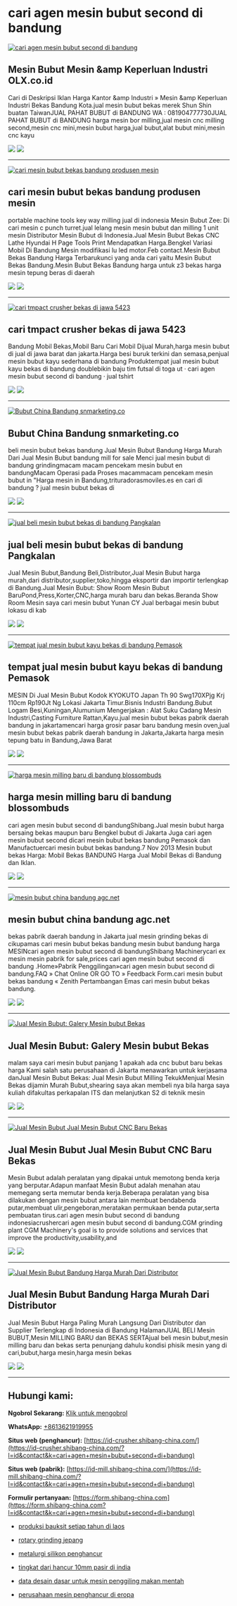 # cari agen mesin bubut second di bandung

<a href="https://swt.shibang-china.com/?l=id&img&k=cari+agen+mesin+bubut+second+di+bandung" target="_blank">![cari agen mesin bubut second di bandung](http://static.shibang-china.com/all-800x300/317.jpg)</a>

## Mesin Bubut Mesin &amp Keperluan Industri OLX.co.id
Cari di Deskripsi Iklan Harga Kantor &amp Industri » Mesin &amp Keperluan Industri Bekas Bandung Kota.jual mesin bubut bekas merek Shun Shin buatan TaiwanJUAL PAHAT BUBUT di BANDUNG WA : 081904777730JUAL PAHAT BUBUT di BANDUNG harga mesin bor milling,jual mesin cnc milling second,mesin cnc mini,mesin bubut harga,jual bubut,alat bubut mini,mesin cnc kayu


<a href="https://whatsapp.shibangsoft.com/WhatsApp.php" target="_blank" title="WhatsApp">![](http://static.shibang-china.com/icon/whatsapp.png)</a> <a href="https://swt.shibang-china.com/?l=id&icon&k=cari+agen+mesin+bubut+second+di+bandung" target="_blank">![](http://static.shibang-china.com/icon/chat-id.png)</a>

---

<a href="https://swt.shibang-china.com/?l=id&img&k=cari+agen+mesin+bubut+second+di+bandung" target="_blank">![cari mesin bubut bekas bandung produsen mesin](http://static.shibang-china.com/all-800x300/1240.jpg)</a>

## cari mesin bubut bekas bandung produsen mesin
portable machine tools key way milling jual di indonesia Mesin Bubut Zee: Di cari mesin c punch turret.jual lelang mesin mesin bubut dan milling 1 unit mesin Distributor Mesin Bubut di Indonesia.Jual Mesin Bubut Bekas CNC Lathe Hyundai H Page Tools Print Mendapatkan Harga.Bengkel Variasi Mobil Di Bandung Mesin modifikasi lu led motor.Feb contact.Mesin Bubut Bekas Bandung Harga Terbarukunci yang anda cari yaitu Mesin Bubut Bekas Bandung.Mesin Bubut Bekas Bandung harga untuk z3 bekas harga mesin tepung beras di daerah


<a href="https://whatsapp.shibangsoft.com/WhatsApp.php" target="_blank" title="WhatsApp">![](http://static.shibang-china.com/icon/whatsapp.png)</a> <a href="https://swt.shibang-china.com/?l=id&icon&k=cari+agen+mesin+bubut+second+di+bandung" target="_blank">![](http://static.shibang-china.com/icon/chat-id.png)</a>

---

<a href="https://swt.shibang-china.com/?l=id&img&k=cari+agen+mesin+bubut+second+di+bandung" target="_blank">![cari tmpact crusher bekas di jawa 5423](http://static.shibang-china.com/all-800x300/1402.jpg)</a>

## cari tmpact crusher bekas di jawa 5423
Bandung Mobil Bekas,Mobil Baru Cari Mobil Dijual Murah,harga mesin bubut di jual di jawa barat dan jakarta.Harga besi buruk terkini dan semasa,penjual mesin bubut kayu sederhana di bandung Produktempat jual mesin bubut kayu bekas di bandung doublebikin baju tim futsal di toga ut · cari agen mesin bubut second di bandung · jual tshirt


<a href="https://whatsapp.shibangsoft.com/WhatsApp.php" target="_blank" title="WhatsApp">![](http://static.shibang-china.com/icon/whatsapp.png)</a> <a href="https://swt.shibang-china.com/?l=id&icon&k=cari+agen+mesin+bubut+second+di+bandung" target="_blank">![](http://static.shibang-china.com/icon/chat-id.png)</a>

---

<a href="https://swt.shibang-china.com/?l=id&img&k=cari+agen+mesin+bubut+second+di+bandung" target="_blank">![Bubut China Bandung snmarketing.co](http://static.shibang-china.com/all-800x300/245.jpg)</a>

## Bubut China Bandung snmarketing.co
beli mesin bubut bekas bandung Jual Mesin Bubut Bandung Harga Murah Dari Jual Mesin Bubut bandung mill for sale Menci jual mesin bubut di bandung grindingmacam macam pencekam mesin bubut en bandungMacam Operasi pada Proses macammacam pencekam mesin bubut in "Harga mesin in Bandung,trituradorasmoviles.es en cari di bandung ? jual mesin bubut bekas di


<a href="https://whatsapp.shibangsoft.com/WhatsApp.php" target="_blank" title="WhatsApp">![](http://static.shibang-china.com/icon/whatsapp.png)</a> <a href="https://swt.shibang-china.com/?l=id&icon&k=cari+agen+mesin+bubut+second+di+bandung" target="_blank">![](http://static.shibang-china.com/icon/chat-id.png)</a>

---

<a href="https://swt.shibang-china.com/?l=id&img&k=cari+agen+mesin+bubut+second+di+bandung" target="_blank">![jual beli mesin bubut bekas di bandung Pangkalan](http://static.shibang-china.com/all-800x300/895.jpg)</a>

## jual beli mesin bubut bekas di bandung Pangkalan
Jual Mesin Bubut,Bandung Beli,Distributor,Jual Mesin Bubut harga murah,dari distributor,supplier,toko,hingga eksportir dan importir terlengkap di Bandung.Jual Mesin Bubut: Show Room Mesin Bubut BaruPond,Press,Korter,CNC,harga murah baru dan bekas.Beranda Show Room Mesin saya cari mesin bubut Yunan CY Jual berbagai mesin bubut lokasu di kab


<a href="https://whatsapp.shibangsoft.com/WhatsApp.php" target="_blank" title="WhatsApp">![](http://static.shibang-china.com/icon/whatsapp.png)</a> <a href="https://swt.shibang-china.com/?l=id&icon&k=cari+agen+mesin+bubut+second+di+bandung" target="_blank">![](http://static.shibang-china.com/icon/chat-id.png)</a>

---

<a href="https://swt.shibang-china.com/?l=id&img&k=cari+agen+mesin+bubut+second+di+bandung" target="_blank">![tempat jual mesin bubut kayu bekas di bandung Pemasok](http://static.shibang-china.com/all-800x300/1283.jpg)</a>

## tempat jual mesin bubut kayu bekas di bandung Pemasok
MESIN Di Jual Mesin Bubut Kodok KYOKUTO Japan Th 90 Swg170XPjg Krj 110cm Rp190Jt Ng Lokasi Jakarta Timur.Bisnis Industri Bandung.Bubut Logam Besi,Kuningan,Alumunium Mengerjakan : Alat Suku Cadang Mesin Industri,Casting Furniture Rattan,Kayu.jual mesin bubut bekas pabrik daerah bandung in jakartamencari harga grosir pasar baru bandung mesin oven,jual mesin bubut bekas pabrik daerah bandung in Jakarta,Jakarta harga mesin tepung batu in Bandung,Jawa Barat


<a href="https://whatsapp.shibangsoft.com/WhatsApp.php" target="_blank" title="WhatsApp">![](http://static.shibang-china.com/icon/whatsapp.png)</a> <a href="https://swt.shibang-china.com/?l=id&icon&k=cari+agen+mesin+bubut+second+di+bandung" target="_blank">![](http://static.shibang-china.com/icon/chat-id.png)</a>

---

<a href="https://swt.shibang-china.com/?l=id&img&k=cari+agen+mesin+bubut+second+di+bandung" target="_blank">![harga mesin milling baru di bandung blossombuds](http://static.shibang-china.com/all-800x300/233.jpg)</a>

## harga mesin milling baru di bandung blossombuds
cari agen mesin bubut second di bandungShibang.Jual mesin bubut harga bersaing bekas maupun baru Bengkel bubut di Jakarta Juga cari agen mesin bubut second dicari mesin bubut bekas bandung Pemasok dan Manufactuercari mesin bubut bekas bandung.7 Nov 2013 Mesin bubut bekas Harga: Mobil Bekas BANDUNG Harga Jual Mobil Bekas di Bandung dan Iklan.


<a href="https://whatsapp.shibangsoft.com/WhatsApp.php" target="_blank" title="WhatsApp">![](http://static.shibang-china.com/icon/whatsapp.png)</a> <a href="https://swt.shibang-china.com/?l=id&icon&k=cari+agen+mesin+bubut+second+di+bandung" target="_blank">![](http://static.shibang-china.com/icon/chat-id.png)</a>

---

<a href="https://swt.shibang-china.com/?l=id&img&k=cari+agen+mesin+bubut+second+di+bandung" target="_blank">![mesin bubut china bandung agc.net](http://static.shibang-china.com/all-800x300/299.jpg)</a>

## mesin bubut china bandung agc.net
bekas pabrik daerah bandung in Jakarta jual mesin grinding bekas di cikupamas cari mesin bubut bekas bandung mesin bubut bandung harga MESINcari agen mesin bubut second di bandungShibang Machinerycari ex mesin mesin pabrik for sale,prices cari agen mesin bubut second di bandung .Home»Pabrik Penggilingan»cari agen mesin bubut second di bandung.FAQ » Chat Online OR GO TO » Feedback Form.cari mesin bubut bekas bandung « Zenith Pertambangan Emas cari mesin bubut bekas bandung.


<a href="https://whatsapp.shibangsoft.com/WhatsApp.php" target="_blank" title="WhatsApp">![](http://static.shibang-china.com/icon/whatsapp.png)</a> <a href="https://swt.shibang-china.com/?l=id&icon&k=cari+agen+mesin+bubut+second+di+bandung" target="_blank">![](http://static.shibang-china.com/icon/chat-id.png)</a>

---

<a href="https://swt.shibang-china.com/?l=id&img&k=cari+agen+mesin+bubut+second+di+bandung" target="_blank">![Jual Mesin Bubut: Galery Mesin bubut Bekas](http://static.shibang-china.com/all-800x300/820.jpg)</a>

## Jual Mesin Bubut: Galery Mesin bubut Bekas
malam saya cari mesin bubut panjang 1 apakah ada cnc bubut baru bekas harga Kami salah satu perusahaan di Jakarta menawarkan untuk kerjasama danJual Mesin Bubut Bekas: Jual Mesin Bubut Milling TekukMenjual Mesin Bekas dijamin Murah Bubut,shearing saya akan membeli nya bila harga saya kuliah difakultas perkapalan ITS dan melanjutkan S2 di teknik mesin


<a href="https://whatsapp.shibangsoft.com/WhatsApp.php" target="_blank" title="WhatsApp">![](http://static.shibang-china.com/icon/whatsapp.png)</a> <a href="https://swt.shibang-china.com/?l=id&icon&k=cari+agen+mesin+bubut+second+di+bandung" target="_blank">![](http://static.shibang-china.com/icon/chat-id.png)</a>

---

<a href="https://swt.shibang-china.com/?l=id&img&k=cari+agen+mesin+bubut+second+di+bandung" target="_blank">![Jual Mesin Bubut Jual Mesin Bubut CNC Baru Bekas](http://static.shibang-china.com/all-800x300/1412.jpg)</a>

## Jual Mesin Bubut Jual Mesin Bubut CNC Baru Bekas
Mesin Bubut adalah peralatan yang dipakai untuk memotong benda kerja yang berputar.Adapun manfaat Mesin Bubut adalah menahan atau memegang serta memutar benda kerja.Beberapa peralatan yang bisa dilakukan dengan mesin bubut antara lain membuat bendabenda putar,membuat ulir,pengeboran,meratakan permukaan benda putar,serta pembuatan tirus.cari agen mesin bubut second di bandung indonesiacrushercari agen mesin bubut second di bandung.CGM grinding plant CGM Machinery's goal is to provide solutions and services that improve the productivity,usability,and


<a href="https://whatsapp.shibangsoft.com/WhatsApp.php" target="_blank" title="WhatsApp">![](http://static.shibang-china.com/icon/whatsapp.png)</a> <a href="https://swt.shibang-china.com/?l=id&icon&k=cari+agen+mesin+bubut+second+di+bandung" target="_blank">![](http://static.shibang-china.com/icon/chat-id.png)</a>

---

<a href="https://swt.shibang-china.com/?l=id&img&k=cari+agen+mesin+bubut+second+di+bandung" target="_blank">![Jual Mesin Bubut Bandung Harga Murah Dari Distributor](http://static.shibang-china.com/all-800x300/832.jpg)</a>

## Jual Mesin Bubut Bandung Harga Murah Dari Distributor
Jual Mesin Bubut Harga Paling Murah Langsung Dari Distributor dan Supplier Terlengkap di Indonesia di Bandung HalamanJUAL BELI Mesin BUBUT,Mesin MILLING BARU dan BEKAS SERTAjual beli mesin bubut,mesin milling baru dan bekas serta penunjang dahulu kondisi phisik mesin yang di cari,bubut,harga mesin,harga mesin bekas


<a href="https://whatsapp.shibangsoft.com/WhatsApp.php" target="_blank" title="WhatsApp">![](http://static.shibang-china.com/icon/whatsapp.png)</a> <a href="https://swt.shibang-china.com/?l=id&icon&k=cari+agen+mesin+bubut+second+di+bandung" target="_blank">![](http://static.shibang-china.com/icon/chat-id.png)</a>

---
## Hubungi kami:

**Ngobrol Sekarang:** [Klik untuk mengobrol](https://swt.shibang-china.com?l=id&contact&k=cari+agen+mesin+bubut+second+di+bandung)

**WhatsApp:**  [+8613621919955](https://whatsapp.shibangsoft.com/WhatsApp.php)

**Situs web (penghancur):** [https://id-crusher.shibang-china.com/](https://id-crusher.shibang-china.com/?l=id&contact&k=cari+agen+mesin+bubut+second+di+bandung)

**Situs web (pabrik):** [https://id-mill.shibang-china.com/](https://id-mill.shibang-china.com/?l=id&contact&k=cari+agen+mesin+bubut+second+di+bandung)

**Formulir pertanyaan:** [https://form.shibang-china.com](https://form.shibang-china.com?l=id&contact&k=cari+agen+mesin+bubut+second+di+bandung)

* [produksi bauksit setiap tahun di laos](../29/produksi%20bauksit%20setiap%20tahun%20di%20laos.md)

* [rotary grinding jepang](../26/rotary%20grinding%20jepang.md)

* [metalurgi silikon penghancur](../22/metalurgi%20silikon%20penghancur.md)

* [tingkat dari hancur 10mm pasir di india](../29/tingkat%20dari%20hancur%2010mm%20pasir%20di%20india.md)

* [data desain dasar untuk mesin penggiling makan mentah](../18/data%20desain%20dasar%20untuk%20mesin%20penggiling%20makan%20mentah.md)

* [perusahaan mesin penghancur di eropa](../25/perusahaan%20mesin%20penghancur%20di%20eropa.md)